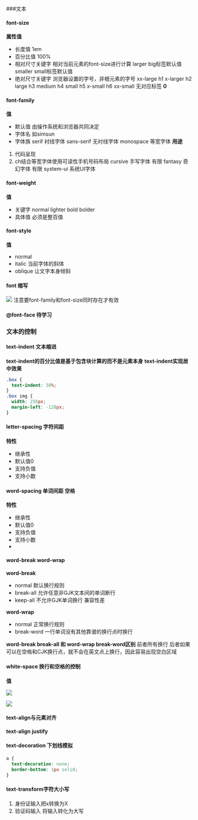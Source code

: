 ###文本

#### font-size

**属性值**
* 长度值 1em
* 百分比值 100%
* 相对尺寸关键字 相对当前元素的font-size进行计算 
larger big标签默认值
smaller small标签默认值
* 绝对尺寸关键字 浏览器设置的字号，非根元素的字号
xx-large h1
x-larger h2
large h3
medium h4
small h5
x-small h6
xx-small 无对应标签
**0**

#### font-family
**值**
* 默认值 由操作系统和浏览器共同决定
* 字体名 如simsun
* 字体族 
serif 衬线字体
sans-serif 无衬线字体
monospace 等宽字体
**用途**
1. 代码呈现
2. ch结合等宽字体使用可读性手机号码布局
cursive  手写字体 有限
fantasy 奇幻字体 有限
system-ui 系统UI字体

#### font-weight
**值**
* 关键字
normal
lighter
bold
bolder
* 具体值 必须是整百值

#### font-style
**值**
* normal
* italic 当前字体的斜体
* oblique 让文字本身倾斜

#### font 缩写
![](https://user-gold-cdn.xitu.io/2019/5/5/16a866a6057f854f?w=1151&h=98&f=png&s=10658)
注意要font-family和font-size同时存在才有效

#### @font-face 待学习

### 文本的控制

#### text-indent 文本缩进
**text-indent的百分比值是基于包含块计算的而不是元素本身**
**text-indent实现居中效果**
```css
.box {
  text-indent: 50%;
}
.box img {
  width: 256px;
  margin-left: -128px;
}
```
#### letter-spacing 字符间距
**特性**
* 继承性
* 默认值0
* 支持负值
* 支持小数

#### word-spacing 单词间距 空格
**特性**
* 继承性
* 默认值0
* 支持负值
* 支持小数
* 

#### word-break word-wrap

**word-break**
* normal 默认换行规则
* break-all 允许任意非GJK文本间的单词断行
* keep-all  不允许GJK单词换行 兼容性差

**word-wrap**
* normal 正常换行规则
* break-word 一行单词没有其他靠谱的换行点时换行

**word-break break-all 和 word-wrap  break-word区别**
前者所有换行
后者如果可以在空格和CJK换行点，就不会在英文点上换行，因此容易出现空白区域


#### white-space 换行和空格的控制
**值**


![](https://user-gold-cdn.xitu.io/2019/5/5/16a86aa4f4435c08?w=850&h=165&f=png&s=71591)


![](https://user-gold-cdn.xitu.io/2019/5/5/16a86acecb43b225?w=937&h=238&f=png&s=47351)

#### text-align与元素对齐
**text-align justify**

#### text-decoration 下划线模拟
```css
a {
  text-decoration: none;
  border-bottom: 1px solid;
}
```

#### text-transform字符大小写
1. 身份证输入把x转换为X
2. 验证码输入 将输入转化为大写
